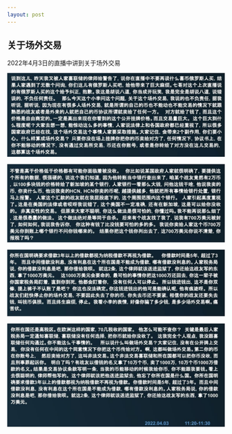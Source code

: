 ```yaml
---
layout: post
---
```


## 关于场外交易

2022年4月3日的直播中讲到关于场外交易

![场外交易1](/images/changwai1.jpeg "场外交易1")

![场外交易2](/images/changwai2.jpeg "场外交易2")

![场外交易3](/images/changwai3.jpeg "场外交易3")

![场外交易4](/images/changwai4.jpeg "场外交易4")
